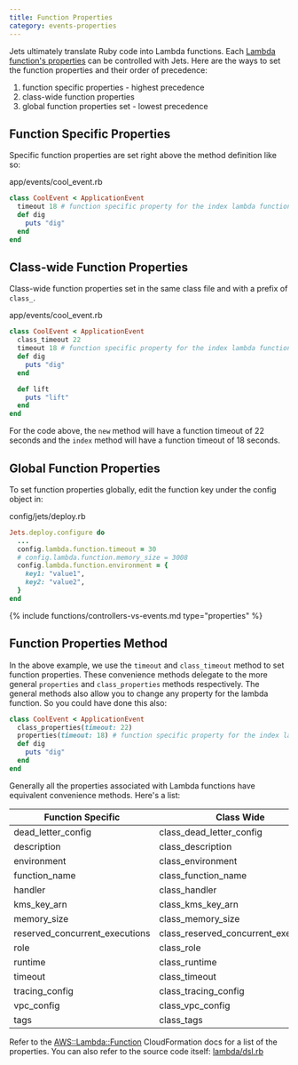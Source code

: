 ```yaml
---
title: Function Properties
category: events-properties
---
```


Jets ultimately translate Ruby code into Lambda functions. Each [Lambda function's properties](https://docs.aws.amazon.com/AWSCloudFormation/latest/UserGuide/aws-resource-lambda-function.html) can be controlled with Jets. Here are the ways to set the function properties and their order of precedence:

1. function specific properties - highest precedence
2. class-wide function properties
3. global function properties set - lowest precedence

## Function Specific Properties

Specific function properties are set right above the method definition like so:

app/events/cool_event.rb

```ruby
class CoolEvent < ApplicationEvent
  timeout 18 # function specific property for the index lambda function
  def dig
    puts "dig"
  end
end
```

## Class-wide Function Properties

Class-wide function properties set in the same class file and with a prefix of `class_`.

app/events/cool_event.rb

```ruby
class CoolEvent < ApplicationEvent
  class_timeout 22
  timeout 18 # function specific property for the index lambda function
  def dig
    puts "dig"
  end

  def lift
    puts "lift"
  end
end
```

For the code above, the `new` method will have a function timeout of 22 seconds and the `index` method will have a function timeout of 18 seconds.

## Global Function Properties

To set function properties globally, edit the function key under the config object in:

config/jets/deploy.rb

```ruby
Jets.deploy.configure do
  ...
  config.lambda.function.timeout = 30
  # config.lambda.function.memory_size = 3008
  config.lambda.function.environment = {
    key1: "value1",
    key2: "value2",
  }
end
```

{% include functions/controllers-vs-events.md type="properties" %}

## Function Properties Method

In the above example, we use the `timeout` and `class_timeout` method to set function properties. These convenience methods delegate to the more general `properties` and `class_properties` methods respectively.  The general methods also allow you to change any property for the lambda function. So you could have done this also:

```ruby
class CoolEvent < ApplicationEvent
  class_properties(timeout: 22)
  properties(timeout: 18) # function specific property for the index lambda function
  def dig
    puts "dig"
  end
end
```

Generally all the properties associated with Lambda functions have equivalent convenience methods.  Here's a list:

Function Specific | Class Wide
--- | ---
dead_letter_config | class_dead_letter_config
description | class_description
environment | class_environment
function_name | class_function_name
handler | class_handler
kms_key_arn | class_kms_key_arn
memory_size | class_memory_size
reserved_concurrent_executions | class_reserved_concurrent_executions
role | class_role
runtime | class_runtime
timeout | class_timeout
tracing_config | class_tracing_config
vpc_config | class_vpc_config
tags | class_tags


Refer to the [AWS::Lambda::Function](https://docs.aws.amazon.com/AWSCloudFormation/latest/UserGuide/aws-resource-lambda-function.html) CloudFormation docs for a list of the properties. You can also refer to the source code itself: [lambda/dsl.rb](https://github.com/rubyonjets/jets/blob/master/lib/jets/lambda/dsl.rb)

